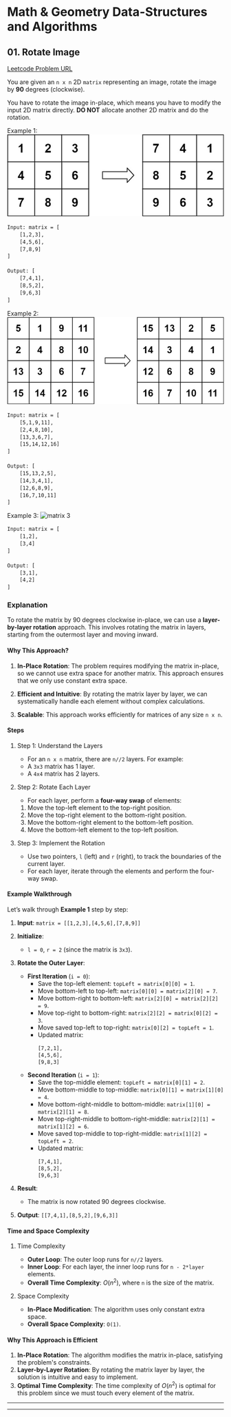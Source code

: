 # Math & Geometry Data-Structures and Algorithms

## 01. Rotate Image

[Leetcode Problem URL](https://leetcode.com/problems/rotate-image/description/)

You are given an `n x n` 2D `matrix` representing an image, rotate the image by **90** degrees (clockwise).

You have to rotate the image in-place, which means you have to modify the input 2D matrix directly. **DO NOT** allocate another 2D matrix and do the rotation.

Example 1:
![matrix 1](assets/mat1.jpg)

```bash
Input: matrix = [
    [1,2,3],
    [4,5,6],
    [7,8,9]
]

Output: [
    [7,4,1],
    [8,5,2],
    [9,6,3]
]
```

Example 2:
![matrix 2](assets/mat2.jpg)

```bash
Input: matrix = [
    [5,1,9,11],
    [2,4,8,10],
    [13,3,6,7],
    [15,14,12,16]
]

Output: [
    [15,13,2,5],
    [14,3,4,1],
    [12,6,8,9],
    [16,7,10,11]
]
```

Example 3:
![matrix 3](assets/mat3.avif)

```bash
Input: matrix = [
    [1,2],
    [3,4]
]

Output: [
    [3,1],
    [4,2]
]
```

### Explanation

To rotate the matrix by 90 degrees clockwise in-place, we can use a **layer-by-layer rotation** approach. This involves rotating the matrix in layers, starting from the outermost layer and moving inward.

#### Why This Approach?

1. **In-Place Rotation**: The problem requires modifying the matrix in-place, so we cannot use extra space for another matrix. This approach ensures that we only use constant extra space.

2. **Efficient and Intuitive**: By rotating the matrix layer by layer, we can systematically handle each element without complex calculations.

3. **Scalable**: This approach works efficiently for matrices of any size `n x n`.

#### Steps

1. Step 1: Understand the Layers

   - For an `n x n` matrix, there are `n//2` layers. For example:
   - A `3x3` matrix has 1 layer.
   - A `4x4` matrix has 2 layers.

2. Step 2: Rotate Each Layer

   - For each layer, perform a **four-way swap** of elements:

   1. Move the top-left element to the top-right position.
   2. Move the top-right element to the bottom-right position.
   3. Move the bottom-right element to the bottom-left position.
   4. Move the bottom-left element to the top-left position.

3. Step 3: Implement the Rotation

   - Use two pointers, `l` (left) and `r` (right), to track the boundaries of the current layer.
   - For each layer, iterate through the elements and perform the four-way swap.

#### Example Walkthrough

Let’s walk through **Example 1** step by step:

1. **Input**: `matrix = [[1,2,3],[4,5,6],[7,8,9]]`

1. **Initialize**:

   - `l = 0`, `r = 2` (since the matrix is `3x3`).

1. **Rotate the Outer Layer**:

   - **First Iteration** (`i = 0`):
     - Save the top-left element: `topLeft = matrix[0][0] = 1`.
     - Move bottom-left to top-left: `matrix[0][0] = matrix[2][0] = 7`.
     - Move bottom-right to bottom-left: `matrix[2][0] = matrix[2][2] = 9`.
     - Move top-right to bottom-right: `matrix[2][2] = matrix[0][2] = 3`.
     - Move saved top-left to top-right: `matrix[0][2] = topLeft = 1`.
     - Updated matrix:
       ```
       [7,2,1],
       [4,5,6],
       [9,8,3]
       ```
   - **Second Iteration** (`i = 1`):
     - Save the top-middle element: `topLeft = matrix[0][1] = 2`.
     - Move bottom-middle to top-middle: `matrix[0][1] = matrix[1][0] = 4`.
     - Move bottom-right-middle to bottom-middle: `matrix[1][0] = matrix[2][1] = 8`.
     - Move top-right-middle to bottom-right-middle: `matrix[2][1] = matrix[1][2] = 6`.
     - Move saved top-middle to top-right-middle: `matrix[1][2] = topLeft = 2`.
     - Updated matrix:
       ```
       [7,4,1],
       [8,5,2],
       [9,6,3]
       ```

1. **Result**:

   - The matrix is now rotated 90 degrees clockwise.

1. **Output**: `[[7,4,1],[8,5,2],[9,6,3]]`

#### Time and Space Complexity

1. Time Complexity

   - **Outer Loop**: The outer loop runs for `n//2` layers.
   - **Inner Loop**: For each layer, the inner loop runs for `n - 2*layer` elements.
   - **Overall Time Complexity**: $O(n^2)$, where `n` is the size of the matrix.

2. Space Complexity

   - **In-Place Modification**: The algorithm uses only constant extra space.
   - **Overall Space Complexity**: `O(1)`.

#### Why This Approach is Efficient

1. **In-Place Rotation**: The algorithm modifies the matrix in-place, satisfying the problem's constraints.
2. **Layer-by-Layer Rotation**: By rotating the matrix layer by layer, the solution is intuitive and easy to implement.
3. **Optimal Time Complexity**: The time complexity of $O(n^2)$ is optimal for this problem since we must touch every element of the matrix.

---

---
